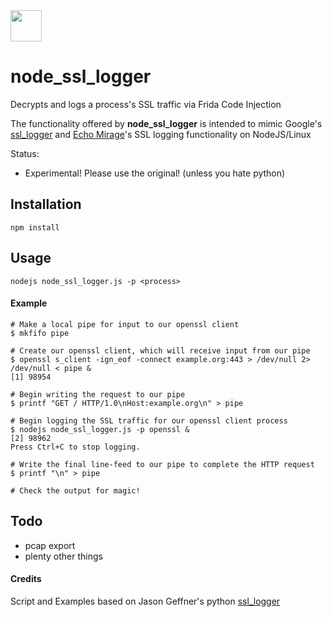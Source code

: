 <img src="https://cdn.pixabay.com/photo/2012/04/16/13/32/lock-36018_640.png" width="50"/>

# node_ssl_logger
Decrypts and logs a process's SSL traffic via Frida Code Injection

The functionality offered by **node_ssl_logger** is intended to mimic Google's [ssl_logger](https://github.com/google/ssl_logger) and [Echo Mirage](http://resources.infosecinstitute.com/echo-mirage-walkthrough/)'s SSL logging functionality on NodeJS/Linux

Status:
* Experimental! Please use the original! (unless you hate python)

## Installation
```
npm install
```

## Usage
```
nodejs node_ssl_logger.js -p <process>
```

#### Example
```
# Make a local pipe for input to our openssl client
$ mkfifo pipe

# Create our openssl client, which will receive input from our pipe
$ openssl s_client -ign_eof -connect example.org:443 > /dev/null 2> /dev/null < pipe &
[1] 98954

# Begin writing the request to our pipe
$ printf "GET / HTTP/1.0\nHost:example.org\n" > pipe

# Begin logging the SSL traffic for our openssl client process
$ nodejs node_ssl_logger.js -p openssl &
[2] 98962
Press Ctrl+C to stop logging.

# Write the final line-feed to our pipe to complete the HTTP request
$ printf "\n" > pipe

# Check the output for magic!
```

## Todo

* pcap export
* plenty other things

#### Credits
Script and Examples based on Jason Geffner's python [ssl_logger](https://github.com/google/ssl_logger)


